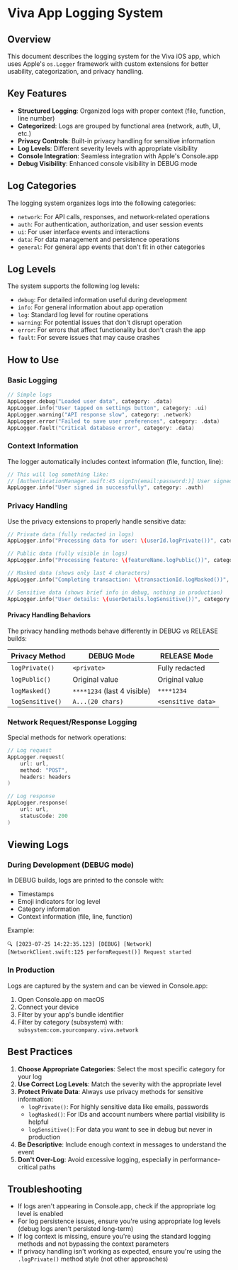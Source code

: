 # Viva App Logging System

## Overview

This document describes the logging system for the Viva iOS app, which uses Apple's `os.Logger` framework with custom extensions for better usability, categorization, and privacy handling.

## Key Features

- **Structured Logging**: Organized logs with proper context (file, function, line number)
- **Categorized**: Logs are grouped by functional area (network, auth, UI, etc.)
- **Privacy Controls**: Built-in privacy handling for sensitive information
- **Log Levels**: Different severity levels with appropriate visibility
- **Console Integration**: Seamless integration with Apple's Console.app
- **Debug Visibility**: Enhanced console visibility in DEBUG mode

## Log Categories

The logging system organizes logs into the following categories:

- `network`: For API calls, responses, and network-related operations
- `auth`: For authentication, authorization, and user session events
- `ui`: For user interface events and interactions
- `data`: For data management and persistence operations
- `general`: For general app events that don't fit in other categories

## Log Levels

The system supports the following log levels:

- `debug`: For detailed information useful during development
- `info`: For general information about app operation
- `log`: Standard log level for routine operations
- `warning`: For potential issues that don't disrupt operation
- `error`: For errors that affect functionality but don't crash the app
- `fault`: For severe issues that may cause crashes

## How to Use

### Basic Logging

```swift
// Simple logs
AppLogger.debug("Loaded user data", category: .data)
AppLogger.info("User tapped on settings button", category: .ui)
AppLogger.warning("API response slow", category: .network)
AppLogger.error("Failed to save user preferences", category: .data)
AppLogger.fault("Critical database error", category: .data)
```

### Context Information

The logger automatically includes context information (file, function, line):

```swift
// This will log something like:
// [AuthenticationManager.swift:45 signIn(email:password:)] User signed in successfully
AppLogger.info("User signed in successfully", category: .auth)
```

### Privacy Handling

Use the privacy extensions to properly handle sensitive data:

```swift
// Private data (fully redacted in logs)
AppLogger.info("Processing data for user: \(userId.logPrivate())", category: .data)

// Public data (fully visible in logs)
AppLogger.info("Processing feature: \(featureName.logPublic())", category: .general)

// Masked data (shows only last 4 characters)
AppLogger.info("Completing transaction: \(transactionId.logMasked())", category: .data)

// Sensitive data (shows brief info in debug, nothing in production)
AppLogger.info("User details: \(userDetails.logSensitive())", category: .data)
```

#### Privacy Handling Behaviors

The privacy handling methods behave differently in DEBUG vs RELEASE builds:

| Privacy Method    | DEBUG Mode                     | RELEASE Mode         |
|-------------------|--------------------------------|----------------------|
| `logPrivate()`    | `<private>`                    | Fully redacted       |
| `logPublic()`     | Original value                 | Original value       |
| `logMasked()`     | `****1234` (last 4 visible)    | `****1234`           |
| `logSensitive()`  | `A...(20 chars)`               | `<sensitive data>`   |

### Network Request/Response Logging

Special methods for network operations:

```swift
// Log request
AppLogger.request(
    url: url,
    method: "POST",
    headers: headers
)

// Log response
AppLogger.response(
    url: url,
    statusCode: 200
)
```

## Viewing Logs

### During Development (DEBUG mode)

In DEBUG builds, logs are printed to the console with:
- Timestamps
- Emoji indicators for log level
- Category information
- Context information (file, line, function)

Example:
```
🔍 [2023-07-25 14:22:35.123] [DEBUG] [Network] [NetworkClient.swift:125 performRequest()] Request started
```

### In Production

Logs are captured by the system and can be viewed in Console.app:

1. Open Console.app on macOS
2. Connect your device
3. Filter by your app's bundle identifier
4. Filter by category (subsystem) with: `subsystem:com.yourcompany.viva.network`

## Best Practices

1. **Choose Appropriate Categories**: Select the most specific category for your log
2. **Use Correct Log Levels**: Match the severity with the appropriate level
3. **Protect Private Data**: Always use privacy methods for sensitive information:
   - `logPrivate()`: For highly sensitive data like emails, passwords
   - `logMasked()`: For IDs and account numbers where partial visibility is helpful
   - `logSensitive()`: For data you want to see in debug but never in production
4. **Be Descriptive**: Include enough context in messages to understand the event
5. **Don't Over-Log**: Avoid excessive logging, especially in performance-critical paths

## Troubleshooting

- If logs aren't appearing in Console.app, check if the appropriate log level is enabled
- For log persistence issues, ensure you're using appropriate log levels (debug logs aren't persisted long-term)
- If log context is missing, ensure you're using the standard logging methods and not bypassing the context parameters
- If privacy handling isn't working as expected, ensure you're using the `.logPrivate()` method style (not other approaches) 